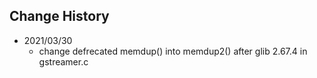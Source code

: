 ## Change History





- 2021/03/30
    - change defrecated memdup() into memdup2() after glib 2.67.4 in gstreamer.c

